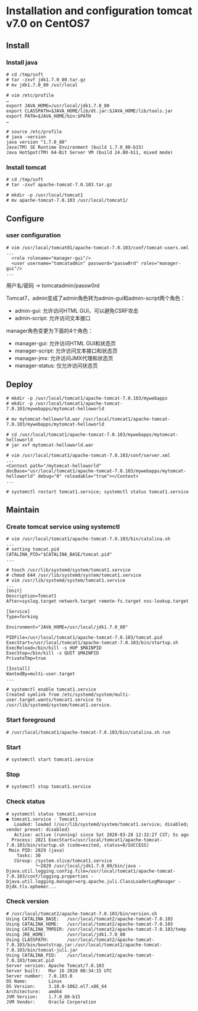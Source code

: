 Installation and configuration tomcat v7.0 on CentOS7
=====================================================

## Install

### Install java

``` text
# cd /tmp/soft
# tar -zxvf jdk1.7.0_80.tar.gz
# mv jdk1.7.0_80 /usr/local

# vim /etc/profile
…
export JAVA_HOME=/usr/local/jdk1.7.0_80
export CLASSPATH=$JAVA_HOME/lib/dt.jar:$JAVA_HOME/lib/tools.jar
export PATH=$JAVA_HOME/bin:$PATH
…

# source /etc/profile
# java -version
java version "1.7.0_80"
Java(TM) SE Runtime Environment (build 1.7.0_80-b15)
Java HotSpot(TM) 64-Bit Server VM (build 24.80-b11, mixed mode)
```

### Install tomcat

``` text
# cd /tmp/soft
# tar -zxvf apache-tomcat-7.0.103.tar.gz

# mkdir -p /usr/local/tomcat1
# mv apache-tomcat-7.0.103 /usr/local/tomcat1/
```

## Configure

### user configuration

``` text
# vim /usr/local/tomcat01/apache-tomcat-7.0.103/conf/tomcat-users.xml
...
  <role rolename="manager-gui"/>
  <user username="tomcatadmin" password="passw0rd" roles="manager-gui"/>
...
```

用户名/密码 -> tomcatadmin/passw0rd

Tomcat7，admin变成了admin角色转为admin-gui和admin-script两个角色：

* admin-gui: 允许访问HTML GUI，可以避免CSRF攻击
* admin-script: 允许访问文本接口

manager角色变更为下面的4个角色：

* manager-gui: 允许访问HTML GUI和状态页
* manager-script: 允许访问文本接口和状态页
* manager-jmx: 允许访问JMX代理和状态页
* manager-status: 仅允许访问状态页

## Deploy

``` text
# mkdir -p /usr/local/tomcat1/apache-tomcat-7.0.103/mywebapps
# mkdir -p /usr/local/tomcat1/apache-tomcat-7.0.103/mywebapps/mytomcat-helloworld

# mv mytomcat-helloworld.war /usr/local/tomcat1/apache-tomcat-7.0.103/mywebapps/mytomcat-helloworld

# cd /usr/local/tomcat1/apache-tomcat-7.0.103/mywebapps/mytomcat-helloworld
# jar xvf mytomcat-helloworld.war

# vim /usr/local/tomcat1/apache-tomcat-7.0.103/conf/server.xml
...
<Context path="/mytomcat-helloworld" docBase="usr/local/tomcat1/apache-tomcat-7.0.103/mywebapps/mytomcat-helloworld" debug="0" reloadable="true"></Context>
...

# systemctl restart tomcat1.service; systemctl status tomcat1.service
```

## Maintain

### Create tomcat service using systemctl

``` text
# vim /usr/local/tomcat1/apache-tomcat-7.0.103/bin/catalina.sh
...
# setting tomcat.pid
CATALINA_PID="$CATALINA_BASE/tomcat.pid"
...

# touch /usr/lib/systemd/system/tomcat1.service
# chmod 644 /usr/lib/systemd/system/tomcat1.service
# vim /usr/lib/systemd/system/tomcat1.service
...
[Unit]
Description=Tomcat1
After=syslog.target network.target remote-fs.target nss-lookup.target

[Service]
Type=forking

Environment="JAVA_HOME=/usr/local/jdk1.7.0_80"

PIDFile=/usr/local/tomcat1/apache-tomcat-7.0.103/tomcat.pid
ExecStart=/usr/local/tomcat1/apache-tomcat-7.0.103/bin/startup.sh
ExecReload=/bin/kill -s HUP $MAINPID
ExecStop=/bin/kill -s QUIT $MAINPID
PrivateTmp=true

[Install]
WantedBy=multi-user.target
...

# systemctl enable tomcat1.service
Created symlink from /etc/systemd/system/multi-user.target.wants/tomcat1.service to /usr/lib/systemd/system/tomcat1.service.
```

### Start foreground

``` text
# /usr/local/tomcat1/apache-tomcat-7.0.103/bin/catalina.sh run
```

### Start

``` text
# systemctl start tomcat1.service
```

### Stop

``` text
# systemctl stop tomcat1.service
```

### Check status

``` text
# systemctl status tomcat1.service
● tomcat1.service - Tomcat1
   Loaded: loaded (/usr/lib/systemd/system/tomcat1.service; disabled; vendor preset: disabled)
   Active: active (running) since Sat 2020-03-28 12:32:27 CST; 5s ago
  Process: 2821 ExecStart=/usr/local/tomcat1/apache-tomcat-7.0.103/bin/startup.sh (code=exited, status=0/SUCCESS)
 Main PID: 2829 (java)
    Tasks: 30
   CGroup: /system.slice/tomcat1.service
           └─2829 /usr/local/jdk1.7.0_80/bin/java -Djava.util.logging.config.file=/usr/local/tomcat1/apache-tomcat-7.0.103/conf/logging.properties -Djava.util.logging.manager=org.apache.juli.ClassLoaderLogManager -Djdk.tls.ephemer...
```

### Check version

``` text
# /usr/local/tomcat2/apache-tomcat-7.0.103/bin/version.sh 
Using CATALINA_BASE:   /usr/local/tomcat2/apache-tomcat-7.0.103
Using CATALINA_HOME:   /usr/local/tomcat2/apache-tomcat-7.0.103
Using CATALINA_TMPDIR: /usr/local/tomcat2/apache-tomcat-7.0.103/temp
Using JRE_HOME:        /usr/local/jdk1.7.0_80
Using CLASSPATH:       /usr/local/tomcat2/apache-tomcat-7.0.103/bin/bootstrap.jar:/usr/local/tomcat2/apache-tomcat-7.0.103/bin/tomcat-juli.jar
Using CATALINA_PID:    /usr/local/tomcat2/apache-tomcat-7.0.103/tomcat.pid
Server version: Apache Tomcat/7.0.103
Server built:   Mar 16 2020 08:34:15 UTC
Server number:  7.0.103.0
OS Name:        Linux
OS Version:     3.10.0-1062.el7.x86_64
Architecture:   amd64
JVM Version:    1.7.0_80-b15
JVM Vendor:     Oracle Corporation
```
